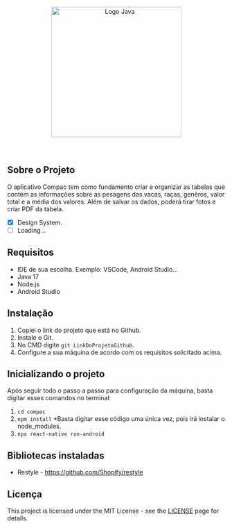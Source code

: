 <div align="center">
<br>
  <img src="https://github.com/Krissafff/compec/assets/79226722/716c0a49-c05c-4ce9-9a99-4536e2d0d839" alt="Logo Java" width="300">
</div>
</br></br>

## Sobre o Projeto
O aplicativo Compac tem como fundamento criar e organizar as tabelas que contém as informações sobre as pesagens das vacas, raças, genêros, valor total e a média dos valores. Além de salvar os dados, poderá tirar fotos e criar PDF da tabela.
- [x] Design System.
- [ ] Loading...

## Requisitos
 * IDE de sua escolha. Exemplo: VSCode, Android Studio...
 * Java 17
 * Node.js
 * Android Studio

## Instalação
1. Copiei o link do projeto que está no Github.
2. Instale o Git.
3. No CMD digite `git LinkDoProjetoGithub`.
4. Configure a sua máquina de acordo com os requisitos solicitado acima.

## Inicializando o projeto
Após seguir todo o passo a passo para configuração da máquina, basta digitar esses comandos no terminal:
1. `cd compec`
2. `npm install` *Basta digitar esse código uma única vez, pois irá instalar o node_modules.
3. `npx react-native run-android`
   
## Bibliotecas instaladas
* Restyle - https://github.com/Shopify/restyle


## Licença
This project is licensed under the MIT License - see the [LICENSE](https://opensource.org/licenses/MIT) page for details.

